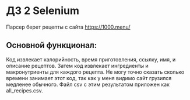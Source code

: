 # ДЗ 2 Selenium

Парсер берет рецепты с сайта https://1000.menu/

## Основной функционал: 

Код извлекает калорийность, время приготовления, ссылку, имя, и описание рецептов. Затем код извлекает ингредиенты и макронутриенты для каждого рецепта. Не могу точно сказать сколько времени занимает этот код, так как у меня видимо сайт грузился медленее обычного. Файл csv с этим результатом приложен как all_recipes.csv.